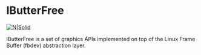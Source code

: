 # IButterFree

[![N|Solid](https://lh4.googleusercontent.com/-dAU_B3VcBVk/T8EfaUIp5FI/AAAAAAAAACA/JchBO6uLPIE/s96-c/Linux-Kernel.jpeg)](https://lh4.googleusercontent.com/-dAU_B3VcBVk/T8EfaUIp5FI/AAAAAAAAACA/JchBO6uLPIE/s96-c/Linux-Kernel.jpeg)

IButterFree is a set of graphics APIs implemented on top of the Linux Frame Buffer (fbdev) abstraction layer.